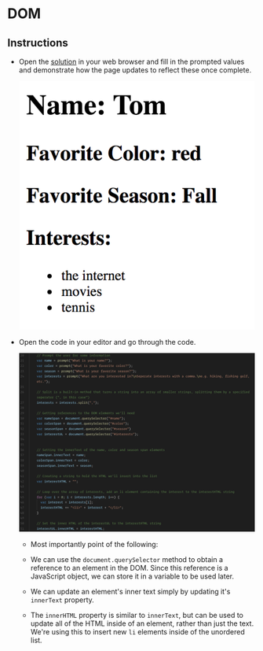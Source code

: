 # DOM

## Instructions

* Open the [solution](Solved/index.html) in your web browser and fill in the prompted values and demonstrate how the page updates to reflect these once complete.

  ![Prompt Rendered](Images/01-Prompt-Rendered.png)

* Open the code in your editor and go through the code.

  ![Prompt Rendered Code](Images/02-Prompt-Rendered-Code.png)

  * Most importantly point of the following:

  * We can use the `document.querySelector` method to obtain a reference to an element in the DOM. Since this reference is a JavaScript object, we can store it in a variable to be used later.

  * We can update an element's inner text simply by updating it's `innerText` property.

  * The `innerHTML` property is similar to `innerText`, but can be used to update all of the HTML inside of an element, rather than just the text. We're using this to insert new `li` elements inside of the unordered list.
